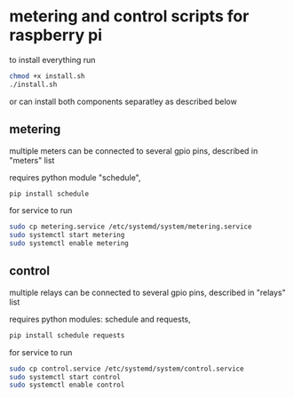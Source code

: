 # metering and control scripts for raspberry pi
to install everything run
```bash
chmod +x install.sh
./install.sh
```
or can install both components separatley as described below

## metering
multiple meters can be connected to several gpio pins, described in "meters" list

requires python module "schedule", 
```bash
pip install schedule
```

for service to run 
```bash
sudo cp metering.service /etc/systemd/system/metering.service
sudo systemctl start metering
sudo systemctl enable metering
```

## control
multiple relays can be connected to several gpio pins, described in "relays" list

requires python modules: schedule and requests,
```bash
pip install schedule requests
```

for service to run
```bash
sudo cp control.service /etc/systemd/system/control.service
sudo systemctl start control
sudo systemctl enable control
```

